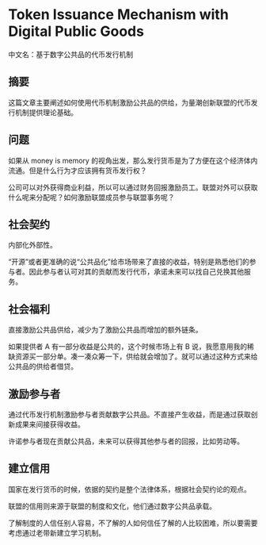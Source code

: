 # Token Issuance Mechanism with Digital Public Goods

中文名：基于数字公共品的代币发行机制

## 摘要

这篇文章主要阐述如何使用代币机制激励公共品的供给，为量潮创新联盟的代币发行机制提供理论基础。

## 问题

如果从 money is memory 的视角出发，那么发行货币是为了方便在这个经济体内流通。但是什么行为才应该拥有货币发行权？

公司可以对外获得商业利益，所以可以通过财务回报激励员工。联盟对外可以获取什么呢来分配呢？如何激励联盟成员参与联盟事务呢？

## 社会契约

内部化外部性。

“开源”或者更准确的说“公共品化”给市场带来了直接的收益，特别是熟悉他们的参与者。因此参与者认可对其的贡献而发行代币，承诺未来可以找自己兑换其他服务。

## 社会福利

直接激励公共品供给，减少为了激励公共品而增加的额外链条。

如果提供者 A 有一部分收益是公共的，这个时候市场上有 B 说，我愿意用我的稀缺资源买一部分单。凑一凑众筹一下，供给就会增加了。就可以通过这种方式来给公共品的供给者借贷。

## 激励参与者

通过代币发行机制激励参与者贡献数字公共品。不直接产生收益，而是通过获取创新成果来间接获得收益。

许诺参与者现在贡献公共品，未来可以获得其他参与者的回报，比如劳动等。

## 建立信用

国家在发行货币的时候，依据的契约是整个法律体系，根据社会契约论的观点。

联盟的信用则来源于联盟的制度和文化，他们通过数字公共品承载。

了解制度的人信任别人容易，不了解的人如何信任了解的人比较困难，所以要需要考虑通过老带新建立学习机制。
